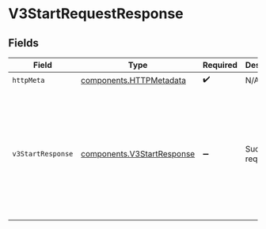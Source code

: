 # V3StartRequestResponse


## Fields

| Field                                                                                                                                | Type                                                                                                                                 | Required                                                                                                                             | Description                                                                                                                          | Example                                                                                                                              |
| ------------------------------------------------------------------------------------------------------------------------------------ | ------------------------------------------------------------------------------------------------------------------------------------ | ------------------------------------------------------------------------------------------------------------------------------------ | ------------------------------------------------------------------------------------------------------------------------------------ | ------------------------------------------------------------------------------------------------------------------------------------ |
| `httpMeta`                                                                                                                           | [components.HTTPMetadata](../../models/components/httpmetadata.md)                                                                   | :heavy_check_mark:                                                                                                                   | N/A                                                                                                                                  |                                                                                                                                      |
| `v3StartResponse`                                                                                                                    | [components.V3StartResponse](../../models/components/v3startresponse.md)                                                             | :heavy_minus_sign:                                                                                                                   | Successful request.                                                                                                                  | {<br/>"authToken": "eyJhbGciOi...",<br/>"correlationId": "713189b8-5555-4b08-83ba-75d08780aebd",<br/>"next": {<br/>"v3-validate": "/v3/validate"<br/>}<br/>} |
